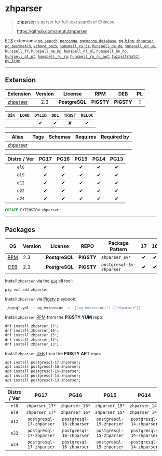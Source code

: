 # zhparser


> [zhparser](https://github.com/amutu/zhparser): a parser for full-text search of Chinese
>
> https://github.com/amutu/zhparser





[FTS](/fts) extensions: [`pg_search`](/pg_search), [`pgroonga`](/pgroonga), [`pgroonga_database`](/pgroonga_database), [`pg_bigm`](/pg_bigm), [`zhparser`](/zhparser), [`pg_bestmatch`](/pg_bestmatch), [`vchord_bm25`](/vchord_bm25), [`hunspell_cs_cz`](/hunspell_cs_cz), [`hunspell_de_de`](/hunspell_de_de), [`hunspell_en_us`](/hunspell_en_us), [`hunspell_fr`](/hunspell_fr), [`hunspell_ne_np`](/hunspell_ne_np), [`hunspell_nl_nl`](/hunspell_nl_nl), [`hunspell_nn_no`](/hunspell_nn_no), [`hunspell_pt_pt`](/hunspell_pt_pt), [`hunspell_ru_ru`](/hunspell_ru_ru), [`hunspell_ru_ru_aot`](/hunspell_ru_ru_aot), [`fuzzystrmatch`](/fuzzystrmatch), [`pg_trgm`](/pg_trgm)


-------
## Extension


| Extension | Version | License | RPM | DEB | PL |
|-----------|:-------:|:-------:|:---:|:---:|:--:|
| [zhparser](https://github.com/amutu/zhparser) | 2.3 | **<span class="tcblue">PostgreSQL</span>** | **<span class="tcwarn">PIGSTY</span>** | **<span class="tcwarn">PIGSTY</span>** | `C` |



| `Bin` | `LOAD` | `DYLIB` | `DDL` | `TRUST` | `RELOC` |
|:-----:|:------:|:-------:|:-----:|:-------:|:-------:|
|  |  | <span class="tcblue">✔</span> | <span class="tcblue">✔</span> | <span class="tcwarn">✘</span> | <span class="tcblue">✔</span> |



| Alias | Tags | Schemas | Requires | Required by |
|-------|------|---------|----------|-------------|
| [zhparser](/zhparser) |  |  |  |  |



| Distro / Ver | PG17 | PG16 | PG15 | PG14 | PG13 |
|:------------:|:----:|:----:|:----:|:----:|:----:|
| `el8` | <span class="tcblue">✔</span> | <span class="tcblue">✔</span> | <span class="tcblue">✔</span> | <span class="tcblue">✔</span> | <span class="tcblue">✔</span> |
| `el9` | <span class="tcblue">✔</span> | <span class="tcblue">✔</span> | <span class="tcblue">✔</span> | <span class="tcblue">✔</span> | <span class="tcblue">✔</span> |
| `d12` | <span class="tcblue">✔</span> | <span class="tcblue">✔</span> | <span class="tcblue">✔</span> | <span class="tcblue">✔</span> | <span class="tcblue">✔</span> |
| `u22` | <span class="tcblue">✔</span> | <span class="tcblue">✔</span> | <span class="tcblue">✔</span> | <span class="tcblue">✔</span> | <span class="tcblue">✔</span> |
| `u24` | <span class="tcblue">✔</span> | <span class="tcblue">✔</span> | <span class="tcblue">✔</span> | <span class="tcblue">✔</span> | <span class="tcblue">✔</span> |





```sql
CREATE EXTENSION zhparser;
```

-----------


## Packages


| OS | Version | License | REPO | Package Pattern | 17 | 16 | 15 | 14 | 13 | Dependency |
|:--:|---------|:-------:|:----:|-----------------|:--:|:--:|:--:|:--:|:--:|------------|
| [RPM](/rpm) | 2.3 | **<span class="tcblue">PostgreSQL</span>** | **<span class="tcwarn">PIGSTY</span>** | `zhparser_$v*` | **<span class="tcwarn">✔</span>** | **<span class="tcwarn">✔</span>** | **<span class="tcwarn">✔</span>** | **<span class="tcwarn">✔</span>** | **<span class="tcwarn">✔</span>** |  |
| [DEB](/deb) | 2.3 | **<span class="tcblue">PostgreSQL</span>** | **<span class="tcwarn">PIGSTY</span>** | `postgresql-$v-zhparser` | **<span class="tcwarn">✔</span>** | **<span class="tcwarn">✔</span>** | **<span class="tcwarn">✔</span>** | **<span class="tcwarn">✔</span>** | **<span class="tcwarn">✔</span>** |  |



Install `zhparser` via the [`pig`](https://github.com/pgsty/pig) cli tool:

```bash
pig ext add zhparser
```


Install `zhparser` via [Pigsty](https://pigsty.io/docs/pgext/usage/install/) playbook:

```bash
./pgsql.yml -t pg_extension -e '{"pg_extensions": ["zhparser"]}'
```


Install `zhparser` [RPM](/rpm) from the **<span class="tcwarn">PIGSTY</span>** **YUM** repo:

```bash
dnf install zhparser_17*;
dnf install zhparser_16*;
dnf install zhparser_15*;
dnf install zhparser_14*;
dnf install zhparser_13*;
```


Install `zhparser` [DEB](/deb) from the **<span class="tcwarn">PIGSTY</span>** **APT** repo:

```bash
apt install postgresql-17-zhparser;
apt install postgresql-16-zhparser;
apt install postgresql-15-zhparser;
apt install postgresql-14-zhparser;
apt install postgresql-13-zhparser;
```




| Distro / Ver | PG17 | PG16 | PG15 | PG14 | PG13 |
|:------------:|:----:|:----:|:----:|:----:|:----:|
| `el8` | `zhparser_17*` | `zhparser_16*` | `zhparser_15*` | `zhparser_14*` | `zhparser_13*` |
| `el9` | `zhparser_17*` | `zhparser_16*` | `zhparser_15*` | `zhparser_14*` | `zhparser_13*` |
| `d12` | `postgresql-17-zhparser` | `postgresql-16-zhparser` | `postgresql-15-zhparser` | `postgresql-14-zhparser` | `postgresql-13-zhparser` |
| `u22` | `postgresql-17-zhparser` | `postgresql-16-zhparser` | `postgresql-15-zhparser` | `postgresql-14-zhparser` | `postgresql-13-zhparser` |
| `u24` | `postgresql-17-zhparser` | `postgresql-16-zhparser` | `postgresql-15-zhparser` | `postgresql-14-zhparser` | `postgresql-13-zhparser` |





